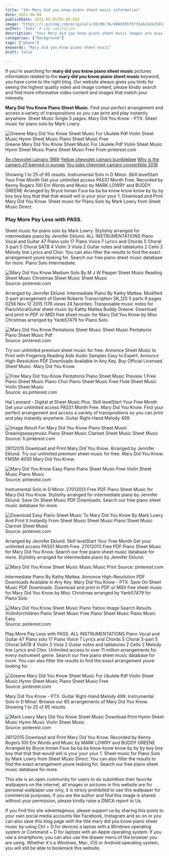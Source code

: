 ```yaml
---
title: "14+ Mary did you know piano sheet music information"
date: 2021-06-04
publishDate: 2021-05-05T05:05:05Z
image: "https://i.pinimg.com/originals/49/09/36/4909365f5f31e6cb2e259129a3683f85.gif"
author: "Ines" # use capitalize
description: "Your Mary did you know piano sheet music images are available in this site. Mary did you know piano sheet music are a topic that is being searched for and liked by netizens now. You can Download the Mary did you know piano sheet music files here. Download all royalty-free vectors."
categories: ["Background"]
tags: ["phone"]
keywords: "Mary did you know piano sheet music"
draft: false

---
```


If you're searching for **mary did you know piano sheet music** pictures information related to the **mary did you know piano sheet music** keyword, you have come to the right  blog.  Our website always  gives you  hints  for seeing  the highest  quality video and image  content, please kindly search and find more informative video content and images  that match your interests.

**Mary Did You Know Piano Sheet Music**. Find your perfect arrangement and access a variety of transpositions so you can print and play instantly anywhere. Sheet Music Single 5 pages. Mary Did You Know - PTX. Sheet music for piano solo by Mark Lowry.

![Greene Mary Did You Know Sheet Music For Ukulele Pdf Violin Sheet Music Hymn Sheet Music Piano Sheet Music Free](https://i.pinimg.com/originals/fe/7d/6b/fe7d6bf42a531671e3b9a0efe1f218fd.png "Greene Mary Did You Know Sheet Music For Ukulele Pdf Violin Sheet Music Hymn Sheet Music Piano Sheet Music Free")
Greene Mary Did You Know Sheet Music For Ukulele Pdf Violin Sheet Music Hymn Sheet Music Piano Sheet Music Free From pinterest.com

[Xe chevrolet camaro 1969](/xe-chevrolet-camaro-1969/)
[Yellow chevrolet camaro bumblebee](/yellow-chevrolet-camaro-bumblebee/)
[Why is the camaro zl1 banned in europe](/why-is-the-camaro-zl1-banned-in-europe/)
[You tube chevrolet camaro convertible 2018](/you-tube-chevrolet-camaro-convertible-2018/)

Showing 1 to 25 of 95 results. Instrumental Solo in D Minor. Skill levelStart Your Free Month Get your unlimited access PASS1 Month Free. Recorded by Kenny Rogers 100 Em Words and Music by MARK LOWRY and BUDDY GREENE Arranged by Bryce Inman Fsus ba ba ba know know know by by by boy boy boy that that that would will is your your your 1. Download and Print Mary Did You Know. Sheet music for Piano Solo by Mark Lowry from Sheet Music Direct.

### Play More Pay Less with PASS.

Sheet music for piano solo by Mark Lowry. Stylishly arranged for intermediate piano by Jennifer Eklund. ALL INSTRUMENTATIONS Piano Vocal and Guitar 47 Piano solo 17 Piano Voice 7 Lyrics and Chords 5 Choral 3-part 5 Choral SATB 4 Violin 3 Viola 2 Guitar notes and tablatures 2 Cello 2 Melody line Lyrics and Chor. You can also filter the results to find the exact arrangement youre looking for. Search our free piano sheet music database for more. Piano Solo Intermediate.


![Mary Did You Know Medium Solo By M J W Pepper Sheet Music Reading Sheet Music Christmas Sheet Music Sheet Music](https://i.pinimg.com/originals/a0/1b/97/a01b97a0c639bc12e963fa9879e389db.png "Mary Did You Know Medium Solo By M J W Pepper Sheet Music Reading Sheet Music Christmas Sheet Music Sheet Music")
Source: pinterest.com

Arranged by Jennifer Eklund. Intermediate Piano By Kathy Mattea. Modified 3-part arrangement of Daniel Roberts Transcription SK_125 5 parts 9 pages 0256 Nov 12 2015 1176 views 24 favorites. Tranposable music notes for PianoVocalGuitar sheet music by Kathy Mattea Buddy Greene. Download and print in PDF or MIDI free sheet music for Mary Did You Know by Misc Christmas arranged by Yanb57479 for Piano Solo.

![Mary Did You Know Pentatonix Sheet Music Sheet Music Pentatonix Piano Sheet Music Pdf](https://i.pinimg.com/originals/e7/57/ca/e757ca202023c4c8596cb17f4a784a70.jpg "Mary Did You Know Pentatonix Sheet Music Sheet Music Pentatonix Piano Sheet Music Pdf")
Source: pinterest.com

Try our unlimited premium sheet music for free. Annonce Sheet Music to Print with Fingering Reading Aids Audio Samples Easy to Expert. Annonce High-Resolution PDF Downloads Available In Any Key. Buy Official Licensed Sheet Music. Mary Did You Know.

![Free Mary Did You Know Pentatonix Piano Sheet Music Preview 1 Free Piano Sheet Music Piano Chor Piano Sheet Music Free Flute Sheet Music Violin Sheet Music](https://i.pinimg.com/originals/be/b9/8c/beb98c057f922fc579d70ff6b24fe121.png "Free Mary Did You Know Pentatonix Piano Sheet Music Preview 1 Free Piano Sheet Music Piano Chor Piano Sheet Music Free Flute Sheet Music Violin Sheet Music")
Source: es.pinterest.com

Hal Leonard - Digital at Sheet Music Plus. Skill levelStart Your Free Month Get your unlimited access PASS1 Month Free. Mary Did You Know. Find your perfect arrangement and access a variety of transpositions so you can print and play instantly anywhere. Guitar Right-Hand Melody 499.

![Image Result For Mary Did You Know Piano Sheet Music Drawingseasymusic Piano Sheet Music Clarinet Sheet Music Sheet Music](https://i.pinimg.com/564x/b3/d6/ce/b3d6ce14f66df946a103fe74dc39c9e7.jpg "Image Result For Mary Did You Know Piano Sheet Music Drawingseasymusic Piano Sheet Music Clarinet Sheet Music Sheet Music")
Source: fi.pinterest.com

28112015 Download and Print Mary Did You Know. Arranged by Jennifer Eklund. Try our unlimited premium sheet music for free. Mary Did You Know. FMSM-4030 Mary Did You Know.

![Mary Did You Know Easy Piano Piano Sheet Music Free Violin Sheet Music Piano Music](https://i.pinimg.com/originals/a3/cd/f2/a3cdf28b3c4f2db68529ec9c93e30ac1.png "Mary Did You Know Easy Piano Piano Sheet Music Free Violin Sheet Music Piano Music")
Source: pinterest.com

Instrumental Solo in D Minor. 27012013 Free PDF Piano Sheet Music for Mary Did You Know. Stylishly arranged for intermediate piano by Jennifer Eklund. Save On Sheet Music PDF Downloads. Search our free piano sheet music database for more.

![Download Easy Piano Sheet Music To Mary Did You Know By Mark Lowry And Print It Instantly From Sheet Music Sheet Music Piano Sheet Music Clarinet Sheet Music](https://i.pinimg.com/originals/26/4b/85/264b8597a216b6dc2ee92b0592ae1ac0.png "Download Easy Piano Sheet Music To Mary Did You Know By Mark Lowry And Print It Instantly From Sheet Music Sheet Music Piano Sheet Music Clarinet Sheet Music")
Source: pinterest.com

Arranged by Jennifer Eklund. Skill levelStart Your Free Month Get your unlimited access PASS1 Month Free. 27012013 Free PDF Piano Sheet Music for Mary Did You Know. Search our free piano sheet music database for more. Stylishly arranged for intermediate piano by Jennifer Eklund.

![Mary Did You Know Sheet Music Music Music Print](https://i.pinimg.com/originals/b0/a9/62/b0a9628818ac4790e1e38305ab1872c9.jpg "Mary Did You Know Sheet Music Music Music Print")
Source: pinterest.com

Intermediate Piano By Kathy Mattea. Annonce High-Resolution PDF Downloads Available In Any Key. Mary Did You Know - PTX. Save On Sheet Music PDF Downloads. Download and print in PDF or MIDI free sheet music for Mary Did You Know by Misc Christmas arranged by Yanb57479 for Piano Solo.

![Mary Did You Know Sheet Music Piano Yahoo Image Search Results Violinforchildren Piano Sheet Music Free Piano Sheet Music Piano Music Easy](https://i.pinimg.com/474x/ac/6f/0f/ac6f0f3d0c066a170e4d235cafb5a722.jpg "Mary Did You Know Sheet Music Piano Yahoo Image Search Results Violinforchildren Piano Sheet Music Free Piano Sheet Music Piano Music Easy")
Source: pinterest.com

Play More Pay Less with PASS. ALL INSTRUMENTATIONS Piano Vocal and Guitar 47 Piano solo 17 Piano Voice 7 Lyrics and Chords 5 Choral 3-part 5 Choral SATB 4 Violin 3 Viola 2 Guitar notes and tablatures 2 Cello 2 Melody line Lyrics and Chor. Unlimited access to over 11 million arrangements for every instrument genre. Search our free piano sheet music database for more. You can also filter the results to find the exact arrangement youre looking for.

![Greene Mary Did You Know Sheet Music For Ukulele Pdf Violin Sheet Music Hymn Sheet Music Piano Sheet Music Free](https://i.pinimg.com/originals/fe/7d/6b/fe7d6bf42a531671e3b9a0efe1f218fd.png "Greene Mary Did You Know Sheet Music For Ukulele Pdf Violin Sheet Music Hymn Sheet Music Piano Sheet Music Free")
Source: pinterest.com

Mary Did You Know - PTX. Guitar Right-Hand Melody 499. Instrumental Solo in D Minor. Browse our 85 arrangements of Mary Did You Know. Showing 1 to 25 of 95 results.

![Mark Lowry Mary Did You Know Sheet Music Download Print Hymn Sheet Music Hymn Music Violin Sheet Music](https://i.pinimg.com/originals/49/09/36/4909365f5f31e6cb2e259129a3683f85.gif "Mark Lowry Mary Did You Know Sheet Music Download Print Hymn Sheet Music Hymn Music Violin Sheet Music")
Source: pinterest.com

28112015 Download and Print Mary Did You Know. Recorded by Kenny Rogers 100 Em Words and Music by MARK LOWRY and BUDDY GREENE Arranged by Bryce Inman Fsus ba ba ba know know know by by by boy boy boy that that that would will is your your your 1. Sheet music for Piano Solo by Mark Lowry from Sheet Music Direct. You can also filter the results to find the exact arrangement youre looking for. Search our free piano sheet music database for more.

This site is an open community for users to do submittion their favorite wallpapers on the internet, all images or pictures in this website are for personal wallpaper use only, it is stricly prohibited to use this wallpaper for commercial purposes, if you are the author and find this image is shared without your permission, please kindly raise a DMCA report to Us.

If you find this site adventageous, please support us by sharing this posts to your own social media accounts like Facebook, Instagram and so on or you can also save this blog page with the title mary did you know piano sheet music by using Ctrl + D for devices a laptop with a Windows operating system or Command + D for laptops with an Apple operating system. If you use a smartphone, you can also use the drawer menu of the browser you are using. Whether it's a Windows, Mac, iOS or Android operating system, you will still be able to bookmark this website.
